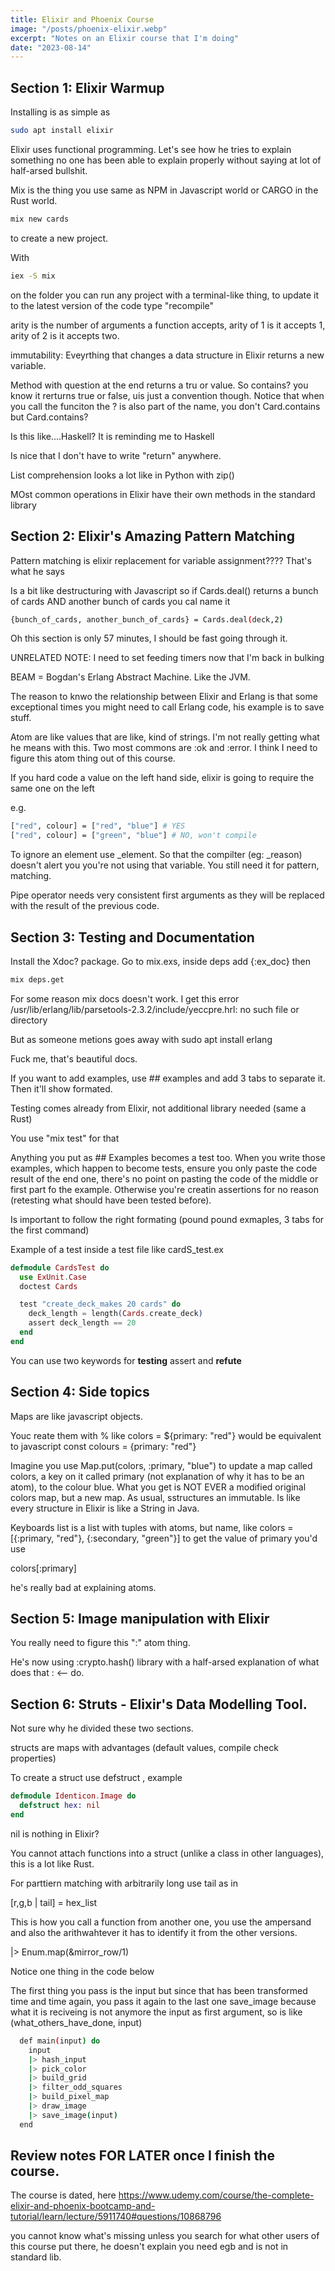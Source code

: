 ```yaml
---
title: Elixir and Phoenix Course
image: "/posts/phoenix-elixir.webp"
excerpt: "Notes on an Elixir course that I'm doing"
date: "2023-08-14"
---
```


## Section 1: Elixir Warmup
Installing is as simple as 

```bash
sudo apt install elixir
```

Elixir uses functional programming. 
Let's see how he tries to explain something no one has been able to explain properly without saying at lot of half-arsed bullshit. 

Mix is the thing you use same as NPM in Javascript world or CARGO in the Rust world. 

```bash
mix new cards
```

to create a new project. 

With 

```bash
iex -S mix
```
 on the folder you can run any project with a terminal-like thing, to update it to the latest version of the code type "recompile"


 arity is the number of arguments a function accepts, arity of 1 is it accepts 1, arity of 2 is it accepts two. 

 immutability: Eveyrthing that changes a data structure in Elixir returns a new variable. 

 Method with question at the end returns a tru or value. So contains? you know it rerturns true or false, uis just a convention though. Notice that when you call the funciton the ? is also part of the name, you don't Card.contains but Card.contains?

 Is this like....Haskell? It is reminding me to Haskell

 Is nice that I don't have to write "return" anywhere.

List comprehension looks a lot like in Python with zip()

MOst common operations in Elixir have their own methods in the standard library

## Section 2: Elixir's Amazing Pattern Matching

Pattern matching is elixir replacement for variable assignment???? That's what he says

Is a bit like destructuring with Javascript so if Cards.deal() returns a bunch of cards AND another bunch of cards you cal name it

```bash
{bunch_of_cards, another_bunch_of_cards} = Cards.deal(deck,2)
```

Oh this section is only 57 minutes, I should be fast going through it. 

UNRELATED NOTE: I need to set feeding timers now that I'm back in bulking

BEAM = Bogdan's Erlang Abstract Machine. Like the JVM. 

The reason to knwo the relationship between Elixir and Erlang is that some exceptional times you might need to call Erlang code, his example is to save stuff. 

Atom are like values that are like, kind of strings. I'm not really getting what he means with this. Two most commons are :ok and :error. 
I think I need to figure this atom thing out of this course. 

If you hard code a value on the left hand side, elixir is going to require the same one on the left

e.g.

```bash
["red", colour] = ["red", "blue"] # YES
["red", colour] = ["green", "blue"] # NO, won't compile
```

To ignore an element use _element. So that the compilter (eg: _reason) doesn't alert you you're not using that variable. You still need it for pattern, matching. 

Pipe operator needs very consistent first arguments as they will be replaced with the result of the previous code. 

## Section 3: Testing and Documentation

Install the Xdoc? package. Go to mix.exs, inside deps add {:ex_doc} then 

```bash
mix deps.get
```

For some reason mix docs doesn't work. I get this error
/usr/lib/erlang/lib/parsetools-2.3.2/include/yeccpre.hrl: no such file or directory

But as someone metions goes away with sudo apt install erlang

Fuck me, that's beautiful docs. 

If you want to add examples, use ## examples and add 3 tabs to separate it. Then it'll show formated. 

Testing comes already from Elixir, not additional library needed (same a Rust)

You use "mix test" for that

Anything you put as ## Examples becomes a test too. 
When you write those examples, which happen to become tests, ensure you only paste the code result of the end one, there's no point on pasting the code of the middle or first part fo the example. Otherwise you're creatin assertions for no reason (retesting what should have been tested before). 

Is important to follow the right formating (pound pound exmaples, 3 tabs for the first command)

Example of a test inside a test file like cardS_test.ex

```elixir
defmodule CardsTest do
  use ExUnit.Case
  doctest Cards

  test "create_deck_makes 20 cards" do
    deck_length = length(Cards.create_deck)
    assert deck_length == 20
  end
end
```

You can use two keywords for **testing** assert and **refute**

## Section 4: Side topics

Maps are like javascript objects. 

Youc reate them with % like colors = ${primary: "red"} would be equivalent to javascript const colours = {primary: "red"}

Imagine you use Map.put(colors, :primary, "blue") to update a map called colors, a key on it called primary (not explanation of why it has to be an atom), to the colour blue. What you get is NOT EVER a modified original colors map, but a new map. As usual, sstructures an immutable. Is like every structure in Elixir is like a String in Java. 

Keyboards list is a list with tuples with atoms, but name, like colors = [{:primary, "red"}, {:secondary, "green"}] to get the value of primary you'd use

colors[:primary]

he's really bad at explaining atoms. 

## Section 5: Image manipulation with Elixir

You really need to figure this ":" atom thing. 

He's now using :crypto.hash() library with a half-arsed explanation of what does that : <-- do. 

## Section 6: Struts - Elixir's Data Modelling Tool. 

Not sure why he divided these two sections. 

structs are maps with advantages (default values, compile check properties)

To create a struct use defstruct , example

```elixir
defmodule Identicon.Image do
  defstruct hex: nil
end
```

nil is nothing in Elixir?

You cannot attach functions into a struct (unlike a class in other languages), this is a lot like Rust. 

For parttiern matching with arbitrarily long use tail as in 

[r,g,b | tail] = hex_list

This is how you call a function from another one, you use the ampersand and also the arithwahtever it has to identify it from the other versions. 

|> Enum.map(&mirror_row/1)

Notice one thing in the code below

The first thing you pass is the input but since that has been transformed time and time again, you pass it again to the last one save_image because what it is reciveing is not anymore the input as first argument, so is like (what_others_have_done, input)

```bash
  def main(input) do
    input
    |> hash_input
    |> pick_color
    |> build_grid
    |> filter_odd_squares
    |> build_pixel_map
    |> draw_image
    |> save_image(input)
  end
```

## Review notes FOR LATER once I finish the course. 

The course is dated, here https://www.udemy.com/course/the-complete-elixir-and-phoenix-bootcamp-and-tutorial/learn/lecture/5911740#questions/10868796

you cannot know what's missing unless you search for what other users of this course put there, he doesn't explain you need egb and is not in standard lib. 

